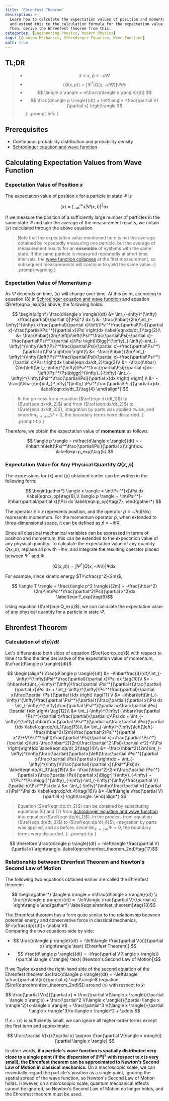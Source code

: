 ```yaml
---
title: "Ehrenfest Theorem"
description: >-
  Learn how to calculate the expectation values of position and momentum from the wave function in quantum mechanics,
  and extend this to the calculation formula for the expectation value of any mechanical variable Q(x,p).
  Then, derive the Ehrenfest theorem from this.
categories: [Engineering Physics, Modern Physics]
tags: [Quantum Mechanics, Schrödinger Equation, Wave Function]
math: true
---
```


## TL;DR
> - $$ \hat x \equiv x,\ \hat p \equiv -i\hbar\nabla$$
> - $$ \langle Q(x,p) \rangle = \int \Psi^*[Q(x, -i\hbar\nabla)]\Psi dx $$
> - $$ \langle p \rangle = m\frac{d\langle x \rangle}{dt} $$
> - $$ \frac{d\langle p \rangle}{dt} = \left\langle -\frac{\partial V}{\partial x} \right\rangle $$
{: .prompt-info }

## Prerequisites
- Continuous probability distribution and probability density
- [Schrödinger equation and wave function](/posts/schrodinger-equation-and-the-wave-function/)

## Calculating Expectation Values from Wave Function
### Expectation Value of Position $x$
The expectation value of position $x$ for a particle in state $\Psi$ is

$$ \langle x \rangle = \int_{-\infty}^{\infty}x|\Psi(x,t)|^2 dx \label{eqn:x_exp}\tag{1}$$

If we measure the position of a sufficiently large number of particles in the same state $\Psi$ and take the average of the measurement results, we obtain $\langle x \rangle$ calculated through the above equation.

> Note that the expectation value mentioned here is not the average obtained by repeatedly measuring one particle, but the average of measurement results for an **ensemble** of systems with the same state. If the same particle is measured repeatedly at short time intervals, the [wave function collapses](/posts/schrodinger-equation-and-the-wave-function/#measurement-and-collapse-of-the-wave-function) at the first measurement, so subsequent measurements will continue to yield the same value.
{: .prompt-warning }

### Expectation Value of Momentum $p$
As $\Psi$ depends on time, $\langle x \rangle$ will change over time. At this point, according to equation (8) in [Schrödinger equation and wave function](/posts/schrodinger-equation-and-the-wave-function/) and equation ($\ref{eqn:x_exp}$) above, the following holds:

$$ \begin{align*}
\frac{d\langle x \rangle}{dt} &= \int_{-\infty}^{\infty} x\frac{\partial}{\partial t}|\Psi|^2 dx \\
&= \frac{i\hbar}{2m}\int_{-\infty}^{\infty} x\frac{\partial}{\partial x}\left(\Psi^*\frac{\partial\Psi}{\partial x}-\frac{\partial\Psi^*}{\partial x}\Psi \right)dx \label{eqn:dx/dt_1}\tag{2}\\
&= \frac{i\hbar}{2m}\left[x\left(\Psi^*\frac{\partial\Psi}{\partial x}-\frac{\partial\Psi^*}{\partial x}\Psi \right)\Bigg|^{\infty}_{-\infty}-\int_{-\infty}^{\infty}\left(\Psi^*\frac{\partial\Psi}{\partial x}-\frac{\partial\Psi^*}{\partial x}\Psi \right)dx \right]\\
&= -\frac{i\hbar}{2m}\int_{-\infty}^{\infty}\left(\Psi^*\frac{\partial\Psi}{\partial x}-\frac{\partial\Psi^*}{\partial x}\Psi \right)dx \label{eqn:dx/dt_2}\tag{3}\\
&= -\frac{i\hbar}{2m}\left[\int_{-\infty}^{\infty}\Psi^*\frac{\partial\Psi}{\partial x}dx-\left(\Psi^*\Psi\biggr|^{\infty}_{-\infty}-\int_{-\infty}^{\infty}\Psi^*\frac{\partial\Psi}{\partial x}dx \right) \right] \\
&= -\frac{i\hbar}{m}\int_{-\infty}^{\infty} \Psi^*\frac{\partial\Psi}{\partial x}dx. \label{eqn:dx/dt_3}\tag{4}
\end{align*} $$

> In the process from equation ($\ref{eqn:dx/dt_1}$) to ($\ref{eqn:dx/dt_2}$) and from ($\ref{eqn:dx/dt_2}$) to ($\ref{eqn:dx/dt_3}$), integration by parts was applied twice, and since $\lim_{x\rightarrow\pm\infty}\Psi=0$, the boundary terms were discarded.
{: .prompt-tip }

Therefore, we obtain the expectation value of **momentum** as follows:

$$ \langle p \rangle = m\frac{d\langle x \rangle}{dt} = -i\hbar\int\left(\Psi^*\frac{\partial\Psi}{\partial x}\right)dx. \label{eqn:p_exp}\tag{5} $$

### Expectation Value for Any Physical Quantity $Q(x,p)$
The expressions for $\langle x \rangle$ and $\langle p \rangle$ obtained earlier can be written in the following form:

$$ \begin{gather*}
\langle x \rangle = \int\Psi^*[x]\Psi dx \label{eqn:x_op}\tag{6},\\
\langle p \rangle = \int\Psi^*[-i\hbar(\partial/\partial x)]\Psi dx \label{eqn:p_op}\tag{7}.
\end{gather*} $$

The operator $\hat x \equiv x$ represents position, and the operator $\hat p \equiv -i\hbar(\partial/\partial x)$ represents momentum. For the momentum operator $\hat p$, when extended to three-dimensional space, it can be defined as $\hat p \equiv -i\hbar\nabla$.

Since all classical mechanical variables can be expressed in terms of position and momentum, this can be extended to the expectation value of any physical quantity. To calculate the expectation value of any quantity $Q(x,p)$, replace all $p$ with $-i\hbar\nabla$, and integrate the resulting operator placed between $\Psi^*$ and $\Psi$.

$$ \langle Q(x,p) \rangle = \int \Psi^*[Q(x, -i\hbar\nabla)]\Psi dx. \label{eqn:Q_exp}\tag{8}$$

For example, since kinetic energy $T=\cfrac{p^2}{2m}$,

$$ \langle T \rangle = \frac{\langle p^2 \rangle}{2m} = -\frac{\hbar^2}{2m}\int\Psi^*\frac{\partial^2\Psi}{\partial x^2}dx \label{eqn:T_exp}\tag{9}$$

Using equation ($\ref{eqn:Q_exp}$), we can calculate the expectation value of any physical quantity for a particle in state $\Psi$.

## Ehrenfest Theorem
### Calculation of $d\langle p \rangle/dt$
Let's differentiate both sides of equation ($\ref{eqn:p_op}$) with respect to time $t$ to find the time derivative of the expectation value of momentum, $\cfrac{d\langle p \rangle}{dt}$.

$$ \begin{align*}
\frac{d\langle p \rangle}{dt} &= -i\hbar\frac{d}{dt}\int_{-\infty}^{\infty}\Psi^*\frac{\partial}{\partial x}\Psi dx \tag{10}\\
&= -i\hbar\left(\int_{-\infty}^{\infty}\frac{\partial \Psi^*}{\partial t}\frac{\partial}{\partial x}\Psi dx + \int_{-\infty}^{\infty}\Psi^*\frac{\partial}{\partial x}\frac{\partial \Psi}{\partial t}dx \right) \tag{11} \\
&= -i\hbar\left(\int_{-\infty}^{\infty}\frac{\partial \Psi^*}{\partial t}\frac{\partial}{\partial x}\Psi dx - \int_{-\infty}^{\infty}\frac{\partial \Psi^*}{\partial x}\frac{\partial \Psi}{\partial t}dx \right) \tag{12}\\
&= \int_{-\infty}^{\infty}-i\hbar\frac{\partial \Psi^*}{\partial t}\frac{\partial}{\partial x}\Psi dx + \int_{-\infty}^{\infty}i\hbar\frac{\partial \Psi^*}{\partial x}\frac{\partial \Psi}{\partial t}dx \label{eqn:dp/dt_1}\tag{13}\\
&= \int_{-\infty}^{\infty}\left[\left(-\frac{\hbar^2}{2m}\frac{\partial^2\Psi^*}{\partial x^2}+V\Psi^*\right)\frac{\partial \Psi}{\partial x}+\frac{\partial \Psi^*}{\partial x}\left(-\frac{\hbar^2}{2m}\frac{\partial^2 \Psi}{\partial x^2}+V\Psi \right)\right]dx \label{eqn:dp/dt_2}\tag{14}\\
&= -\frac{\hbar^2}{2m}\int_{-\infty}^{\infty}\frac{\partial}{\partial x}\left(\frac{\partial \Psi^*}{\partial x}\frac{\partial \Psi}{\partial x}\right)dx + \int_{-\infty}^{\infty}V\frac{\partial}{\partial x}(\Psi^*\Psi)dx \label{eqn:dp/dt_3}\tag{15}\\
&= -\frac{\hbar^2}{2m}\frac{\partial \Psi^*}{\partial x}\frac{\partial \Psi}{\partial x}\Biggr|^{\infty}_{-\infty} + V\Psi^*\Psi\biggr|^{\infty}_{-\infty}-\int_{-\infty}^{\infty}\frac{\partial V}{\partial x}\Psi^*\Psi dx \\
&= -\int_{-\infty}^{\infty}\frac{\partial V}{\partial x}\Psi^*\Psi dx \label{eqn:dp/dt_4}\tag{16}\\
&= -\left\langle \frac{\partial V}{\partial x} \right\rangle.
\end{align*} $$

> Equation ($\ref{eqn:dp/dt_2}$) can be obtained by substituting equations (6) and (7) from [Schrödinger equation and wave function](/posts/schrodinger-equation-and-the-wave-function/) into equation ($\ref{eqn:dp/dt_1}$). In the process from equation ($\ref{eqn:dp/dt_3}$) to ($\ref{eqn:dp/dt_4}$), integration by parts was applied, and as before, since $\lim_{x\rightarrow\pm\infty}\Psi=0$, the boundary terms were discarded.
{: .prompt-tip }

$$ \therefore \frac{d\langle p \rangle}{dt} = -\left\langle \frac{\partial V}{\partial x} \right\rangle. \label{eqn:ehrenfest_theorem_2nd}\tag{17}$$

### Relationship between Ehrenfest Theorem and Newton's Second Law of Motion
The following two equations obtained earlier are called the Ehrenfest theorem:

$$ \begin{gather*}
\langle p \rangle = m\frac{d\langle x \rangle}{dt} \\
\frac{d\langle p \rangle}{dt} = -\left\langle \frac{\partial V}{\partial x} \right\rangle 
\end{gather*} \label{eqn:ehrenfest_theorem}\tag{18}$$

The Ehrenfest theorem has a form quite similar to the relationship between potential energy and conservative force in classical mechanics, $F=\cfrac{dp}{dt}=-\nabla V$.  
Comparing the two equations side by side:

- $$ \frac{d\langle p \rangle}{dt} = -\left\langle \frac{\partial V(x)}{\partial x} \right\rangle \text{ [Ehrenfest Theorem]} $$
- $$ \frac{d\langle p \rangle}{dt} = -\frac{\partial V(\langle x \rangle)}{\partial \langle x \rangle} \text{ [Newton's Second Law of Motion]}$$

If we Taylor expand the right-hand side of the second equation of the Ehrenfest theorem $\cfrac{d\langle p \rangle}{dt} = -\left\langle \cfrac{\partial V(x)}{\partial x} \right\rangle$ (equation [$\ref{eqn:ehrenfest_theorem_2nd}$]) around $\langle x \rangle$ with respect to $x$:

$$ \frac{\partial V(x)}{\partial x} = \frac{\partial V(\langle x \rangle)}{\partial \langle x \rangle} + \frac{\partial^2 V(\langle x \rangle)}{\partial \langle x \rangle^2}(x-\langle x \rangle) + \frac{\partial^3 V(\langle x \rangle)}{\partial \langle x \rangle^3}(x-\langle x \rangle)^2 + \cdots $$

If $x-\langle x \rangle$ is sufficiently small, we can ignore all higher-order terms except the first term and approximate:

$$ \frac{\partial V(x)}{\partial x} \approx \frac{\partial V(\langle x \rangle)}{\partial \langle x \rangle} $$

In other words, **if a particle's wave function is spatially distributed very close to a single point (if the dispersion of $\|\Psi\|^2$ with respect to $x$ is very small), the Ehrenfest theorem can be approximated to Newton's Second Law of Motion in classical mechanics.** On a macroscopic scale, we can essentially regard the particle's position as a single point, ignoring the spatial spread of the wave function, so Newton's Second Law of Motion holds. However, on a microscopic scale, quantum mechanical effects cannot be ignored, so Newton's Second Law of Motion no longer holds, and the Ehrenfest theorem must be used.
